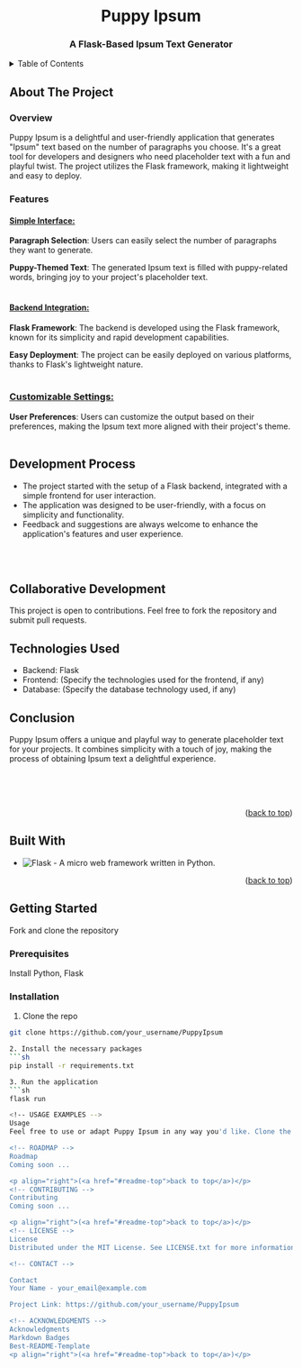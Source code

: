 <a name="readme-top"></a>

<!-- PROJECT LOGO -->
<br />
<div align="center">
  <h1>Puppy Ipsum</h1>
  </a>

  <h3 align="center">A Flask-Based Ipsum Text Generator</h3>

</div>



<!-- TABLE OF CONTENTS -->
<details>
  <summary>Table of Contents</summary>
  <ol>
    <li>
      <a href="#about-the-project">About The Project</a>
      <ul>
        <li><a href="#built-with">Built With</a></li>
      </ul>
    </li>
    <li>
      <a href="#getting-started">Getting Started</a>
      <ul>
        <li><a href="#prerequisites">Prerequisites</a></li>
        <li><a href="#installation">Installation</a></li>
      </ul>
    </li>
    <li><a href="#usage">Usage</a></li>
    <li><a href="#roadmap">Roadmap</a></li>
    <li><a href="#license">License</a></li>
    <li><a href="#contact">Contact</a></li>
    <li><a href="#acknowledgments">Acknowledgments</a></li>
  </ol>
</details>

<!-- ABOUT THE PROJECT -->
## About The Project

### Overview
Puppy Ipsum is a delightful and user-friendly application that generates "Ipsum" text based on the number of paragraphs you choose. It's a great tool for developers and designers who need placeholder text with a fun and playful twist. The project utilizes the Flask framework, making it lightweight and easy to deploy.

### Features
#### <ins>Simple Interface:</ins>
**Paragraph Selection**: Users can easily select the number of paragraphs they want to generate.

**Puppy-Themed Text**: The generated Ipsum text is filled with puppy-related words, bringing joy to your project's placeholder text.
<br>
<br>

#### <ins>Backend Integration:</ins>
**Flask Framework**: The backend is developed using the Flask framework, known for its simplicity and rapid development capabilities.

**Easy Deployment**: The project can be easily deployed on various platforms, thanks to Flask's lightweight nature.
<br>
<br>

### <ins>Customizable Settings:</ins>
**User Preferences**: Users can customize the output based on their preferences, making the Ipsum text more aligned with their project's theme.
<br>
<br>

## Development Process
- The project started with the setup of a Flask backend, integrated with a simple frontend for user interaction.
- The application was designed to be user-friendly, with a focus on simplicity and functionality.
- Feedback and suggestions are always welcome to enhance the application's features and user experience.
<br>
<br>

## Collaborative Development
This project is open to contributions. Feel free to fork the repository and submit pull requests.

## Technologies Used
- Backend: Flask
- Frontend: (Specify the technologies used for the frontend, if any)
- Database: (Specify the database technology used, if any)

## Conclusion
Puppy Ipsum offers a unique and playful way to generate placeholder text for your projects. It combines simplicity with a touch of joy, making the process of obtaining Ipsum text a delightful experience.

<br>
<br>
<br>
<!-- Add screenshots of your project here -->

<p align="right">(<a href="#readme-top">back to top</a>)</p>

## Built With
* ![Flask](https://img.shields.io/badge/flask-%23000.svg?style=for-the-badge&logo=flask&logoColor=white) - A micro web framework written in Python.
<!-- Add other technologies used here -->

<p align="right">(<a href="#readme-top">back to top</a>)</p>

<!-- GETTING STARTED -->
## Getting Started

Fork and clone the repository

### Prerequisites

Install Python, Flask

### Installation

1. Clone the repo
  ```sh
  git clone https://github.com/your_username/PuppyIpsum

2. Install the necessary packages
```sh
pip install -r requirements.txt

3. Run the application
```sh
flask run

<!-- USAGE EXAMPLES -->
Usage
Feel free to use or adapt Puppy Ipsum in any way you'd like. Clone the repository and modify it according to your preferences.

<!-- ROADMAP -->
Roadmap
Coming soon ...

<p align="right">(<a href="#readme-top">back to top</a>)</p>
<!-- CONTRIBUTING -->
Contributing
Coming soon ...

<p align="right">(<a href="#readme-top">back to top</a>)</p>
<!-- LICENSE -->
License
Distributed under the MIT License. See LICENSE.txt for more information.

<!-- CONTACT -->

Contact
Your Name - your_email@example.com

Project Link: https://github.com/your_username/PuppyIpsum

<!-- ACKNOWLEDGMENTS -->
Acknowledgments
Markdown Badges
Best-README-Template
<p align="right">(<a href="#readme-top">back to top</a>)</p>
```